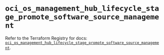 # `oci_os_management_hub_lifecycle_stage_promote_software_source_management`

Refer to the Terraform Registry for docs: [`oci_os_management_hub_lifecycle_stage_promote_software_source_management`](https://registry.terraform.io/providers/oracle/oci/7.19.0/docs/resources/os_management_hub_lifecycle_stage_promote_software_source_management).
